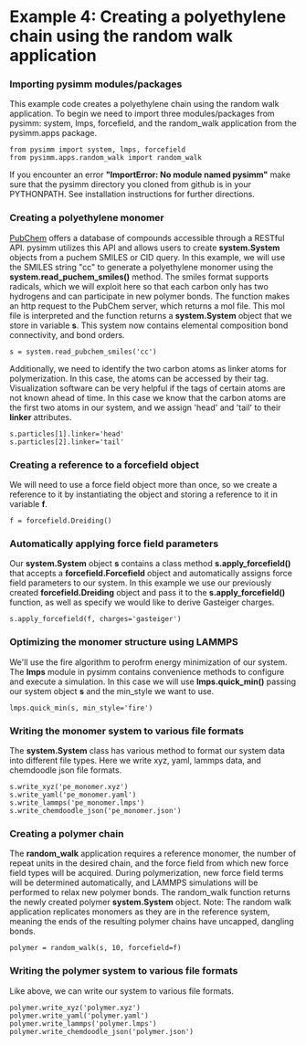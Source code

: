 Example 4: Creating a polyethylene chain using the random walk application
==========================================================================

### Importing pysimm modules/packages

This example code creates a polyethylene chain using the random walk application. To begin we need to import three modules/packages from pysimm: system, lmps, forcefield, and the random_walk application from the pysimm.apps package.

```
from pysimm import system, lmps, forcefield
from pysimm.apps.random_walk import random_walk
```

If you encounter an error **"ImportError: No module named pysimm"** make sure that the pysimm directory you cloned from github is in your PYTHONPATH. See installation instructions for further directions.

### Creating a polyethylene monomer

[PubChem](https://pubchem.ncbi.nlm.nih.gov/search/#collection=compounds) offers a database of compounds accessible through a RESTful API. pysimm utilizes this API and allows users to create **system.System** objects from a puchem SMILES or CID query. In this example, we will use the SMILES string "cc" to generate a polyethylene monomer using the **system.read_puchem_smiles()** method. The smiles format supports radicals, which we will exploit here so that each carbon only has two hydrogens and can participate in new polymer bonds. The function makes an http request to the PubChem server, which returns a mol file. This mol file is interpreted and the function returns a **system.System** object that we store in variable **s**. This system now contains elemental composition bond connectivity, and bond orders.

`s = system.read_pubchem_smiles('cc')`

Additionally, we need to identify the two carbon atoms as linker atoms for polymerization. In this case, the atoms can be accessed by their tag. Visualization software can be very helpful if the tags of certain atoms are not known ahead of time. In this case we know that the carbon atoms are the first two atoms in our system, and we assign 'head' and 'tail' to their **linker** attributes.

```
s.particles[1].linker='head'
s.particles[2].linker='tail'
```

### Creating a reference to a forcefield object

We will need to use a force field object more than once, so we create a reference to it by instantiating the object and storing a reference to it in variable **f**.

`f = forcefield.Dreiding()`

### Automatically applying force field parameters

Our **system.System** object **s** contains a class method **s.apply_forcefield()** that accepts a **forcefield.Forcefield** object and automatically assigns force field parameters to our system. In this example we use our previously created **forcefield.Dreiding** object and pass it to the **s.apply_forcefield()** function, as well as specify we would like to derive Gasteiger charges.

`s.apply_forcefield(f, charges='gasteiger')`

### Optimizing the monomer structure using LAMMPS

We'll use the fire algorithm to perofrm energy minimization of our system. The **lmps** module in pysimm contains convenience methods to configure and execute a simulation. In this case we will use **lmps.quick_min()** passing our system object **s** and the min_style we want to use.

`lmps.quick_min(s, min_style='fire')`

### Writing the monomer system to various file formats

The **system.System** class has various method to format our system data into different file types. Here we write xyz, yaml, lammps data, and chemdoodle json file formats.

```
s.write_xyz('pe_monomer.xyz')
s.write_yaml('pe_monomer.yaml')
s.write_lammps('pe_monomer.lmps')
s.write_chemdoodle_json('pe_monomer.json')
```

### Creating a polymer chain

The **random_walk** application requires a reference monomer, the number of repeat units in the desired chain, and the force field from which new force field types will be acquired. During polymerization, new force field terms will be determined automatically, and LAMMPS simulations will be performed to relax new polymer bonds. The random_walk function returns the newly created polymer **system.System** object. Note: The random walk application replicates monomers as they are in the reference system, meaning the ends of the resulting polymer chains have uncapped, dangling bonds.

`polymer = random_walk(s, 10, forcefield=f)`

### Writing the polymer system to various file formats

Like above, we can write our system to various file formats.

```
polymer.write_xyz('polymer.xyz')
polymer.write_yaml('polymer.yaml')
polymer.write_lammps('polymer.lmps')
polymer.write_chemdoodle_json('polymer.json')
```